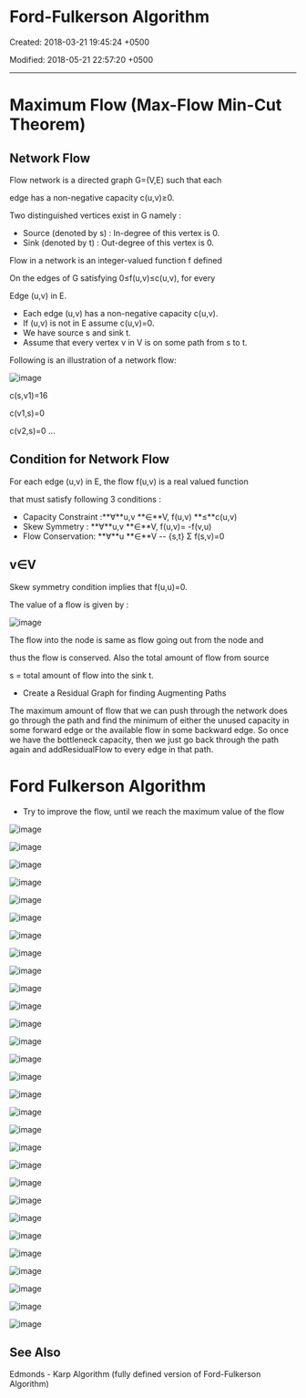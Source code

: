 # Ford-Fulkerson Algorithm

Created: 2018-03-21 19:45:24 +0500

Modified: 2018-05-21 22:57:20 +0500

---

# Maximum Flow (Max-Flow Min-Cut Theorem)

## Network Flow

Flow network is a directed graph G=(V,E) such that each

edge has a non-negative capacity c(u,v)≥0.

Two distinguished vertices exist in G namely :
-   Source (denoted by s) : In-degree of this vertex is 0.
-   Sink (denoted by t) : Out-degree of this vertex is 0.

Flow in a network is an integer-valued function f defined

On the edges of G satisfying 0≤f(u,v)≤c(u,v), for every

Edge (u,v) in E.


-   Each edge (u,v) has a non-negative capacity c(u,v).
-   If (u,v) is not in E assume c(u,v)=0.
-   We have source s and sink t.
-   Assume that every vertex v in V is on some path from s to t.

Following is an illustration of a network flow:

![image](media/Ford-Fulkerson-Algorithm-image1.png)

c(s,v1)=16

c(v1,s)=0

c(v2,s)=0 ...

## Condition for Network Flow

For each edge (u,v) in E, the flow f(u,v) is a real valued function

that must satisfy following 3 conditions :
-   Capacity Constraint :**∀**u,v **∈**V, f(u,v) **≤**c(u,v)
-   Skew Symmetry : **∀**u,v **∈**V, f(u,v)= -f(v,u)
-   Flow Conservation: **∀**u **∈**V -- {s,t} Σ f(s,v)=0

## v∈V

Skew symmetry condition implies that f(u,u)=0.

The value of a flow is given by :

![image](media/Ford-Fulkerson-Algorithm-image2.png)

The flow into the node is same as flow going out from the node and

thus the flow is conserved. Also the total amount of flow from source

s = total amount of flow into the sink t.


-   Create a Residual Graph for finding Augmenting Paths

The maximum amount of flow that we can push through the network does go through the path and find the minimum of either the unused capacity in some forward edge or the available flow in some backward edge. So once we have the bottleneck capacity, then we just go back through the path again and addResidualFlow to every edge in that path.

# Ford Fulkerson Algorithm
-   Try to improve the flow, until we reach the maximum value of the flow

![image](media/Ford-Fulkerson-Algorithm-image3.png)

![image](media/Ford-Fulkerson-Algorithm-image4.png)

![image](media/Ford-Fulkerson-Algorithm-image5.png)

![image](media/Ford-Fulkerson-Algorithm-image6.png)

![image](media/Ford-Fulkerson-Algorithm-image7.png)

![image](media/Ford-Fulkerson-Algorithm-image8.png)

![image](media/Ford-Fulkerson-Algorithm-image9.png)

![image](media/Ford-Fulkerson-Algorithm-image10.png)

![image](media/Ford-Fulkerson-Algorithm-image11.png)

![image](media/Ford-Fulkerson-Algorithm-image12.png)

![image](media/Ford-Fulkerson-Algorithm-image13.png)

![image](media/Ford-Fulkerson-Algorithm-image14.png)

![image](media/Ford-Fulkerson-Algorithm-image15.png)

![image](media/Ford-Fulkerson-Algorithm-image16.png)

![image](media/Ford-Fulkerson-Algorithm-image17.png)

![image](media/Ford-Fulkerson-Algorithm-image18.png)

![image](media/Ford-Fulkerson-Algorithm-image19.png)

![image](media/Ford-Fulkerson-Algorithm-image20.png)

![image](media/Ford-Fulkerson-Algorithm-image20.png)

![image](media/Ford-Fulkerson-Algorithm-image21.png)

![image](media/Ford-Fulkerson-Algorithm-image22.png)

![image](media/Ford-Fulkerson-Algorithm-image23.png)

![image](media/Ford-Fulkerson-Algorithm-image24.png)

![image](media/Ford-Fulkerson-Algorithm-image25.png)

![image](media/Ford-Fulkerson-Algorithm-image26.png)

![image](media/Ford-Fulkerson-Algorithm-image27.png)

![image](media/Ford-Fulkerson-Algorithm-image28.png)

![image](media/Ford-Fulkerson-Algorithm-image29.png)

![image](media/Ford-Fulkerson-Algorithm-image30.png)

## See Also

Edmonds - Karp Algorithm (fully defined version of Ford-Fulkerson Algorithm)
